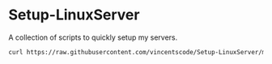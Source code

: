# Setup-LinuxServer
A collection of scripts to quickly setup my servers.

```bash
curl https://raw.githubusercontent.com/vincentscode/Setup-LinuxServer/master/harden.sh | sudo bash
```
